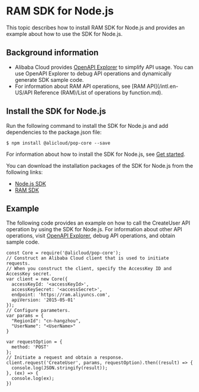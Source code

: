 # RAM SDK for Node.js

This topic describes how to install RAM SDK for Node.js and provides an example about how to use the SDK for Node.js.

## Background information

-   Alibaba Cloud provides [OpenAPI Explorer](https://api.aliyun.com/) to simplify API usage. You can use OpenAPI Explorer to debug API operations and dynamically generate SDK sample code.
-   For information about RAM API operations, see [RAM API](/intl.en-US/API Reference (RAM)/List of operations by function.md).

## Install the SDK for Node.js

Run the following command to install the SDK for Node.js and add dependencies to the package.json file:

`$ npm install @alicloud/pop-core --save`

For information about how to install the SDK for Node.js, see [Get started]().

You can download the installation packages of the SDK for Node.js from the following links:

-   [Node.js SDK](https://www.npmjs.com/package/@alicloud/pop-core)
-   [RAM SDK](https://www.npmjs.com/package/@alicloud/ram-2015-05-01)

## Example

The following code provides an example on how to call the CreateUser API operation by using the SDK for Node.js. For information about other API operations, visit [OpenAPI Explorer](https://api.aliyun.com/), debug API operations, and obtain sample code.

```
const Core = require('@alicloud/pop-core');
// Construct an Alibaba Cloud client that is used to initiate requests.
// When you construct the client, specify the AccessKey ID and AccessKey secret.
var client = new Core({
  accessKeyId: '<accessKeyId>',
  accessKeySecret: '<accessSecret>',
  endpoint: 'https://ram.aliyuncs.com',
  apiVersion: '2015-05-01'
});
// Configure parameters.
var params = {
  "RegionId": "cn-hangzhou",
  "UserName": "<UserName>"
}

var requestOption = {
  method: 'POST'
};
// Initiate a request and obtain a response.
client.request('CreateUser', params, requestOption).then((result) => {
  console.log(JSON.stringify(result));
}, (ex) => {
  console.log(ex);
})
```

